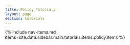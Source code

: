 ```yaml
---
title: Policy Tutorials
layout: page
section: tutorials
---
```


{% include nav-items.md items=site.data.sidebar.main.tutorials.items.policy.items %}
